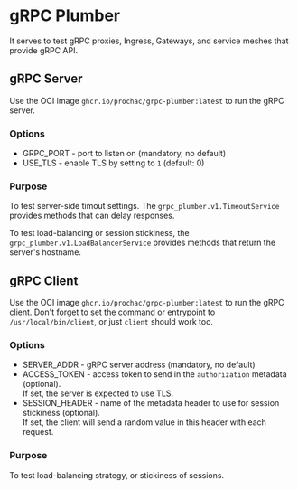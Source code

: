 # gRPC Plumber

It serves to test gRPC proxies, Ingress, Gateways, and service meshes that
provide gRPC API.

## gRPC Server

Use the OCI image `ghcr.io/prochac/grpc-plumber:latest` to run the gRPC server.

### Options

- GRPC_PORT - port to listen on (mandatory, no default)
- USE_TLS - enable TLS by setting to `1` (default: 0)

### Purpose

To test server-side timout settings. The `grpc_plumber.v1.TimeoutService`
provides methods that can delay responses.

To test load-balancing or session stickiness, the
`grpc_plumber.v1.LoadBalancerService` provides methods that return the server's
hostname.

## gRPC Client

Use the OCI image `ghcr.io/prochac/grpc-plumber:latest` to run the gRPC client.
Don't forget to set the command or entrypoint to `/usr/local/bin/client`, or
just `client` should work too.

### Options

- SERVER_ADDR - gRPC server address (mandatory, no default)
- ACCESS_TOKEN - access token to send in the `authorization` metadata (optional).  
  If set, the server is expected to use TLS.
- SESSION_HEADER - name of the metadata header to use for session stickiness (optional).  
  If set, the client will send a random value in this header with each request.

### Purpose

To test load-balancing strategy, or stickiness of sessions.